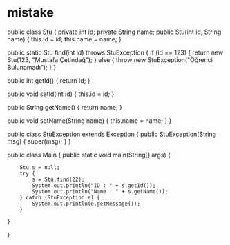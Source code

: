 # mistake
public class Stu { private int id; private String name; 
public Stu(int id, String name) { this.id = id; this.name = name;     }

public static Stu find(int id) throws StuException { if (id == 123) { return new Stu(123, "Mustafa Çetindağ"); } else { throw new StuException("Öğrenci Bulunamadı");         }
    }

public int getId() { return id;     }

public void setId(int id) { this.id = id;     }

public String getName() { return name;     }

public void setName(String name) { this.name = name;     }
}

public class StuException extends Exception {
    public StuException(String msg) {
        super(msg);
    }
}

public class Main {
    public static void main(String[] args) {

        Stu s = null;
        try {
            s = Stu.find(22);
            System.out.println("ID : " + s.getId());
            System.out.println("Name : " + s.getName());
        } catch (StuException e) {
            System.out.println(e.getMessage());
        }

    }
}

